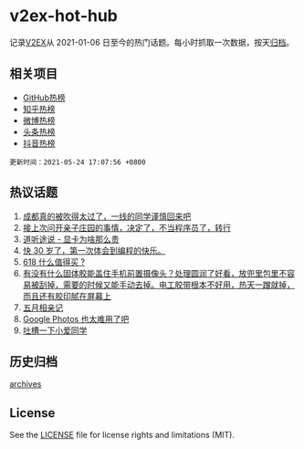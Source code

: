 # v2ex-hot-hub

 记录[V2EX](https://www.v2ex.com/)从 2021-01-06 日至今的热门话题。每小时抓取一次数据，按天[归档](archives)。
 
 ## 相关项目

- [GitHub热榜](https://github.com/snaildev/github-hot-hub)
- [知乎热榜](https://github.com/snaildev/zhihu-hot-hub)
- [微博热榜](https://github.com/snaildev/weibo-hot-hub)
- [头条热榜](https://github.com/snaildev/toutiao-hot-hub)
- [抖音热榜](https://github.com/snaildev/douyin-hot-hub)


 `更新时间：2021-05-24 17:07:56 +0800`

## 热议话题

1. [成都真的被吹得太过了，一线的同学谨慎回来吧](https://www.v2ex.com/t/778775)
1. [接上次问开亲子庄园的事情，决定了，不当程序员了，转行](https://www.v2ex.com/t/778780)
1. [道听途说 - 显卡为啥那么贵](https://www.v2ex.com/t/778757)
1. [快 30 岁了，第一次体会到编程的快乐。](https://www.v2ex.com/t/778713)
1. [618 什么值得买 ?](https://www.v2ex.com/t/778822)
1. [有没有什么固体胶能盖住手机前置摄像头？处理圆润了好看，放兜里包里不容易被刮掉，需要的时候又能手动去掉。电工胶带根本不好用，热天一蹭就掉，而且还有胶印腻在屏幕上](https://www.v2ex.com/t/778738)
1. [五月相亲记](https://www.v2ex.com/t/778803)
1. [Google Photos 也太难用了吧](https://www.v2ex.com/t/778695)
1. [吐槽一下小爱同学](https://www.v2ex.com/t/778799)

## 历史归档

[archives](archives)

## License

See the [LICENSE](LICENSE) file for license rights and limitations (MIT).
